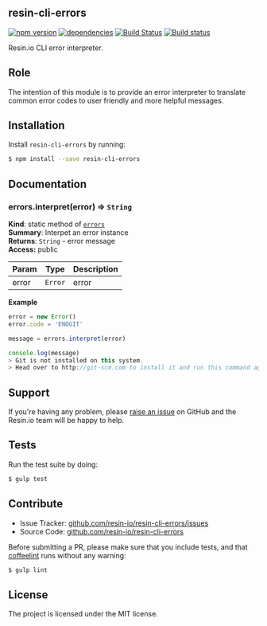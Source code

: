 resin-cli-errors
----------------

[![npm version](https://badge.fury.io/js/resin-cli-errors.svg)](http://badge.fury.io/js/resin-cli-errors)
[![dependencies](https://david-dm.org/resin-io/resin-cli-errors.png)](https://david-dm.org/resin-io/resin-cli-errors.png)
[![Build Status](https://travis-ci.org/resin-io/resin-cli-errors.svg?branch=master)](https://travis-ci.org/resin-io/resin-cli-errors)
[![Build status](https://ci.appveyor.com/api/projects/status/bv3j3fe5pe3dw7j6?svg=true)](https://ci.appveyor.com/project/resin-io/resin-cli-errors)

Resin.io CLI error interpreter.

Role
----

The intention of this module is to provide an error interpreter to translate common error codes to user friendly and more helpful messages.

Installation
------------

Install `resin-cli-errors` by running:

```sh
$ npm install --save resin-cli-errors
```

Documentation
-------------

<a name="module_errors.interpret"></a>
### errors.interpret(error) ⇒ <code>String</code>
**Kind**: static method of <code>[errors](#module_errors)</code>  
**Summary**: Interpet an error instance  
**Returns**: <code>String</code> - error message  
**Access:** public  

| Param | Type | Description |
| --- | --- | --- |
| error | <code>Error</code> | error |

**Example**  
```js
error = new Error()
error.code = 'ENOGIT'

message = errors.interpret(error)

console.log(message)
> Git is not installed on this system.
> Head over to http://git-scm.com to install it and run this command again.
```

Support
-------

If you're having any problem, please [raise an issue](https://github.com/resin-io/resin-cli-errors/issues/new) on GitHub and the Resin.io team will be happy to help.

Tests
-----

Run the test suite by doing:

```sh
$ gulp test
```

Contribute
----------

- Issue Tracker: [github.com/resin-io/resin-cli-errors/issues](https://github.com/resin-io/resin-cli-errors/issues)
- Source Code: [github.com/resin-io/resin-cli-errors](https://github.com/resin-io/resin-cli-errors)

Before submitting a PR, please make sure that you include tests, and that [coffeelint](http://www.coffeelint.org/) runs without any warning:

```sh
$ gulp lint
```

License
-------

The project is licensed under the MIT license.
